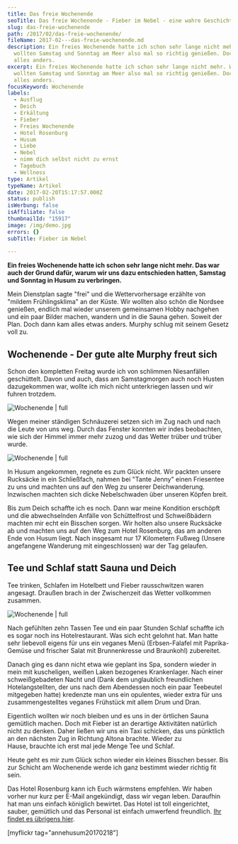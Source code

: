```yaml
---
title: Das freie Wochenende
seoTitle: Das freie Wochenende - Fieber im Nebel - eine wahre Geschichte
slug: das-freie-wochenende
path: /2017/02/das-freie-wochenende/
fileName: 2017-02---das-freie-wochenende.md
description: Ein freies Wochenende hatte ich schon sehr lange nicht mehr. Wir
  wollten Samstag und Sonntag am Meer also mal so richtig genießen. Doch es kam
  alles anders.
excerpt: Ein freies Wochenende hatte ich schon sehr lange nicht mehr. Wir
  wollten Samstag und Sonntag am Meer also mal so richtig genießen. Doch es kam
  alles anders.
focusKeyword: Wochenende
labels:
  - Ausflug
  - Deich
  - Erkältung
  - Fieber
  - Freies Wochenende
  - Hotel Rosenburg
  - Husum
  - Liebe
  - Nebel
  - nimm dich selbst nicht zu ernst
  - Tagebuch
  - Wellness
type: Artikel
typeName: Artikel
date: 2017-02-20T15:17:57.000Z
status: publish
isWerbung: false
isAffiliate: false
thumbnailId: "15917"
image: /img/demo.jpg
errors: {}
subTitle: Fieber im Nebel
  
---
```


**Ein freies Wochenende hatte ich schon sehr lange nicht mehr. Das war auch der
Grund dafür, warum wir uns dazu entschieden hatten, Samstag und Sonntag in Husum
zu verbringen.**

Mein Dienstplan sagte "frei" und die Wettervorhersage erzählte von "mildem
Frühlingsklima" an der Küste. Wir wollten also schön die Nordsee genießen,
endlich mal wieder unserem gemeinsamen Hobby nachgehen und ein paar Bilder
machen, wandern und in die Sauna gehen. Soweit der Plan. Doch dann kam alles
etwas anders. Murphy schlug mit seinem Gesetz voll zu.

## Wochenende - Der gute alte Murphy freut sich

Schon den kompletten Freitag wurde ich von schlimmen Niesanfällen geschüttelt.
Davon und auch, dass am Samstagmorgen auch noch Husten dazugekommen war, wollte
ich mich nicht unterkriegen lassen und wir fuhren trotzdem.

![Wochenende | full](http://cardamonchai.com/wp-content/uploads/2017/02/Bildschirmfoto-2017-02-20-um-15.10.30.png)

[](https://www.instagram.com/anne_reko/)

Wegen meiner ständigen Schnäuzerei setzen sich im Zug nach und nach die Leute
von uns weg. Durch das Fenster konnten wir indes beobachten, wie sich der Himmel
immer mehr zuzog und das Wetter trüber und trüber wurde.

![Wochenende | full](http://cardamonchai.com/wp-content/uploads/2017/02/Bildschirmfoto-2017-02-20-um-15.08.32.png)

In Husum angekommen, regnete es zum Glück nicht. Wir packten unsere Rucksäcke in
ein Schließfach, nahmen bei "Tante Jenny" einen Friesentee zu uns und machten
uns auf den Weg zu unserer Deichwanderung. Inzwischen machten sich dicke
Nebelschwaden über unseren Köpfen breit.

Bis zum Deich schaffte ich es noch. Dann war meine Kondition erschöpft und die
abwechselnden Anfälle von Schüttelfrost und Schweißbädern machten mir echt ein
Bisschen sorgen. Wir holten also unsere Rucksäcke ab und machten uns auf den Weg
zum Hotel Rosenburg, das am anderen Ende von Husum liegt. Nach insgesamt nur 17
Kilometern Fußweg (Unsere angefangene Wanderung mit eingeschlossen) war der Tag
gelaufen.

## Tee und Schlaf statt Sauna und Deich

Tee trinken, Schlafen im Hotelbett und Fieber rausschwitzen waren angesagt.
Draußen brach in der Zwischenzeit das Wetter vollkommen zusammen.

![Wochenende | full](http://cardamonchai.com/wp-content/uploads/2017/02/Bildschirmfoto-2017-02-20-um-15.08.22.png)

Nach gefühlten zehn Tassen Tee und ein paar Stunden Schlaf schaffte ich es sogar
noch ins Hotelrestaurant. Was sich echt gelohnt hat. Man hatte sehr liebevoll
eigens für uns ein veganes Menü (Erbsen-Falafel mit Paprika-Gemüse und frischer
Salat mit Brunnenkresse und Braunkohl) zubereitet.

Danach ging es dann nicht etwa wie geplant ins Spa, sondern wieder in mein mit
kuscheligen, weißen Laken bezogenes Krankenlager. Nach einer schweißgebadeten
Nacht und (Dank dem unglaublich freundlichen Hotelangstellten, der uns nach dem
Abendessen noch ein paar Teebeutel mitgegeben hatte) kredenzte man uns ein
opulentes, wieder extra für uns zusammengestelltes veganes Frühstück mit allem
Drum und Dran.

Eigentlich wollten wir noch bleiben und es uns in der örtlichen Sauna gemütlich
machen. Doch mit Fieber ist an derartige Aktivitäten natürlich nicht zu denken.
Daher ließen wir uns ein Taxi schicken, das uns pünktlich an den nächsten Zug in
Richtung Altona brachte. Wieder zu Hause, brauchte ich erst mal jede Menge Tee
und Schlaf.

Heute geht es mir zum Glück schon wieder ein kleines Bisschen besser. Bis zur
Schicht am Wochenende werde ich ganz bestimmt wieder richtig fit sein.

Das Hotel Rosenburg kann ich Euch wärmstens empfehlen. Wir haben vorher nur kurz
per E-Mail angekündigt, dass wir vegan leben. Daraufhin hat man uns einfach
königlich bewirtet. Das Hotel ist toll eingerichtet, sauber, gemütlich und das
Personal ist einfach umwerfend freundlich.
[Ihr findet es übrigens hier](http://www.hotel-rosenburg.de/).

[myflickr tag="annehusum20170218"]

  